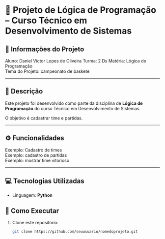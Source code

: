 # 📘 Projeto de Lógica de Programação – Curso Técnico em Desenvolvimento de Sistemas  

## 📌 Informações do Projeto  
Aluno: Daniel Victor Lopes de Oliveira 
Turma: 2 Ds
Matéria: Lógica de Programação  
Tema do Projeto: campeonato de baskete

---

## 📝 Descrição  
Este projeto foi desenvolvido como parte da disciplina de **Lógica de Programação** do curso Técnico em Desenvolvimento de Sistemas.  

O objetivo é cadastrar time e partidas.  

---

## ⚙️ Funcionalidades  
Exemplo: Cadastro de times  
Exemplo: cadastro de partidas  
Exemplo: mostrar time vitorioso  

---

## 💻 Tecnologias Utilizadas  
- Linguagem: **Python**   

## 🚀 Como Executar  
1. Clone este repositório:  
   ```bash
   git clone https://github.com/seuusuario/nomedoprojeto.git
